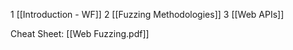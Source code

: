 1 [[Introduction - WF]]
2 [[Fuzzing Methodologies]]
3 [[Web APIs]]

Cheat Sheet: [[Web Fuzzing.pdf]]